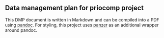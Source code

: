 ## Data management plan for priocomp project

This DMP document is written in Markdown and can be compiled into a PDF
using [pandoc](http://pandoc.org/). For styling, this project uses
[panzer](https://github.com/msprev/panzer) as an additional wrapper around
pandoc. 
